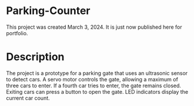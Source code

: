 # Parking-Counter

This project was created March 3, 2024. It is just now published here for portfolio.

# Description
The project is a prototype for a parking gate that uses an ultrasonic sensor to detect cars. A servo motor controls the gate, allowing a maximum of three cars to enter. If a fourth car tries to enter, the gate remains closed. Exiting cars can press a button to open the gate. LED indicators display the current car count.
